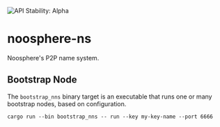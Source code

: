 ![API Stability: Alpha](https://img.shields.io/badge/API%20Stability-Alpha-red)

# noosphere-ns

Noosphere's P2P name system.

## Bootstrap Node

The `bootstrap_nns` binary target is an executable that runs one or many bootstrap
nodes, based on configuration.

```
cargo run --bin bootstrap_nns -- run --key my-key-name --port 6666
```